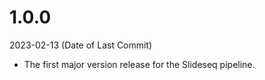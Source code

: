 # 1.0.0

2023-02-13 (Date of Last Commit)

* The first major version release for the Slideseq pipeline.
